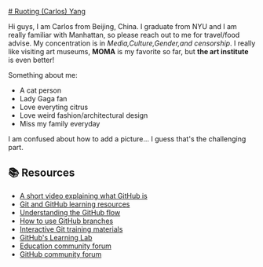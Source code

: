 [# Ruoting (Carlos) Yang](https://github.com/MACS-30111-23/pa00-ruoting-Y/edit/main/README.md)

Hi guys, I am Carlos from Beijing, China. I graduate from NYU and I am really familiar with Manhattan, so please reach out to me for travel/food advise. My concentration is in *Media,Culture,Gender,and censorship*. I really like visiting art museums, **MOMA** is my favorite so far, but **the art institute** is even better! 

Something about me:
- A cat person
- Lady Gaga fan
- Love everyting citrus
- Love weird fashion/architectural design
- Miss my family everyday

I am confused about how to add a picture... I guess that's the challenging part.




## 📚  Resources 
* [A short video explaining what GitHub is](https://www.youtube.com/watch?v=w3jLJU7DT5E&feature=youtu.be) 
* [Git and GitHub learning resources](https://docs.github.com/en/github/getting-started-with-github/git-and-github-learning-resources) 
* [Understanding the GitHub flow](https://guides.github.com/introduction/flow/)
* [How to use GitHub branches](https://www.youtube.com/watch?v=H5GJfcp3p4Q&feature=youtu.be)
* [Interactive Git training materials](https://githubtraining.github.io/training-manual/#/01_getting_ready_for_class)
* [GitHub's Learning Lab](https://github.com/apps/github-learning-lab)
* [Education community forum](https://education.github.community/)
* [GitHub community forum](https://github.community/)
